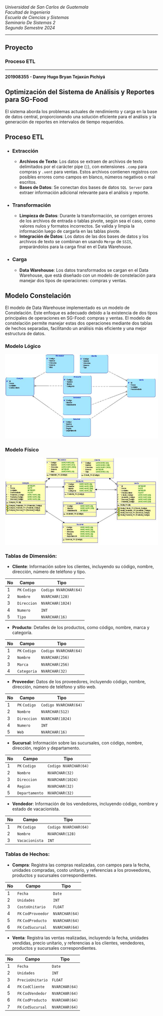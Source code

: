 *Universidad de San Carlos de Guatemala*  
*Facultad de Ingenieria*  
*Escuela de Ciencias y Sistemas*  
*Seminario De Sistemas 2*  
*Segundo Semestre 2024*  

___
## **Proyecto**
### **Proceso ETL**
___
**201908355 - Danny Hugo Bryan Tejaxún Pichiyá**

## Optimización del Sistema de Análisis y Reportes para SG-Food

El sistema aborda los problemas actuales de rendimiento y carga en la base de datos central, proporcionando una solución eficiente para el análisis y la generación de reportes en intervalos de tiempo requeridos.

## Proceso ETL
* ### Extracción
    * **Archivos de Texto**: Los datos se extraen de archivos de texto delimitados por el carácter pipe (`|`), con extensiones `.comp` para compras y `.vent` para ventas. Estos archivos contienen registros con posibles errores como campos en blanco, números negativos o mal escritos.
    * **Bases de Datos**: Se conectan dos bases de datos `SQL Server` para extraer información adicional relevante para el análisis y reporte.

* ### Transformación
    * **Limpieza de Datos**: Durante la transformación, se corrigen errores de los archivos de entrada o tablas pivote, según sea el caso, como valores nulos y formatos incorrectos. Se valida y limpia la información luego de cargarla en las tablas pivote.
    * **Integración de Datos**: Los datos de las dos bases de datos y los archivos de texto se combinan en usando `Merge` de `SSIS`, preparándolos para la carga final en el Data Warehouse.

* ### Carga
    * **Data Warehouse**: Los datos transformados se cargan en el Data Warehouse, que está diseñado con un modelo de constelación para manejar dos tipos de operaciones: compras y ventas.

## Modelo Constelación
El modelo de Data Warehouse implementado es un modelo de Constelación. Este enfoque es adecuado debido a la existencia de dos tipos principales de operaciones en SG-Food: compras y ventas. El modelo de constelación permite manejar estas dos operaciones mediante dos tablas de hechos separadas, facilitando un análisis más eficiente y una mejor estructura de datos.

### Modelo Lógico
![Modelo](./Img/Logical.jpg)

### Modelo Físico
![Modelo](./Img/Relational.jpg)

### Tablas de Dimensión:
* **Cliente**: Información sobre los clientes, incluyendo su código, nombre, dirección, número de teléfono y tipo.

| No | Campo | Tipo |
| - | - | - |
| 1 | `PK` `Codigo` | `Codigo NVARCHAR(64)` |
| 2 | `Nombre` | `NVARCHAR(128)` |
| 3 | `Direccion` | `NVARCHAR(1024)` |
| 4 | `Numero` | `INT` |
| 5 | `Tipo` | `NVARCHAR(16)` |
* **Producto**: Detalles de los productos, como código, nombre, marca y categoría.

| No | Campo | Tipo |
| - | - | - |
| 1 | `PK` `Codigo` | `Codigo NVARCHAR(64)` |
| 2 | `Nombre` | `NVARCHAR(256)` |
| 3 | `Marca` | `NVARCHAR(256)` |
| 4 | `Categoria` | `NVARCHAR(32)` |
* **Proveedor**: Datos de los proveedores, incluyendo código, nombre, dirección, número de teléfono y sitio web.

| No | Campo | Tipo |
| - | - | - |
| 1 | `PK` `Codigo` | `Codigo NVARCHAR(64)` |
| 2 | `Nombre` | `NVARCHAR(512)` |
| 3 | `Direccion` | `NVARCHAR(1024)` |
| 4 | `Numero` | `INT` |
| 5 | `Web` | `NVARCHAR(16)` |
* **Sucursal**: Información sobre las sucursales, con código, nombre, dirección, región y departamento.

| No | Campo | Tipo |
| - | - | - |
| 1 | `PK` `Codigo` | `Codigo NVARCHAR(64)` |
| 2 | `Nombre` | `NVARCHAR(32)` |
| 3 | `Direccion` | `NVARCHAR(1024)` |
| 4 | `Region` | `NVARCHAR(32)` |
| 5 | `Departamento` | `NVARCHAR(32)` |
* **Vendedor**: Información de los vendedores, incluyendo código, nombre y estado de vacacionista.

| No | Campo | Tipo |
| - | - | - |
| 1 | `PK` `Codigo` | `Codigo NVARCHAR(64)` |
| 2 | `Nombre` | `NVARCHAR(128)` |
| 3 | `Vacacionista` | `INT` |

### Tablas de Hechos:
* **Compra**: Registra las compras realizadas, con campos para la fecha, unidades compradas, costo unitario, y referencias a los proveedores, productos y sucursales correspondientes.

| No | Campo | Tipo |
| - | - | - |
| 1 | `Fecha` | `Date` |
| 2 | `Unidades` | `INT` |
| 3 | `CostoUnitario` | `FLOAT` |
| 4 | `FK` `CodProveedor` | `NVARCHAR(64)` |
| 5 | `FK` `CodProducto` | `NVARCHAR(64)` |
| 6 | `FK` `CodSucursal` | `NVARCHAR(64)` |
* **Venta**: Registra las ventas realizadas, incluyendo la fecha, unidades vendidas, precio unitario, y referencias a los clientes, vendedores, productos y sucursales correspondientes.

| No | Campo | Tipo |
| - | - | - |
| 1 | `Fecha` | `Date` |
| 2 | `Unidades` | `INT` |
| 3 | `PrecioUnitario` | `FLOAT` |
| 4 | `FK` `CodCliente` | `NVARCHAR(64)` |
| 5 | `FK` `CodVendedor` | `NVARCHAR(64)` |
| 6 | `FK` `CodProducto` | `NVARCHAR(64)` |
| 7 | `FK` `CodSucursal` | `NVARCHAR(64)` |